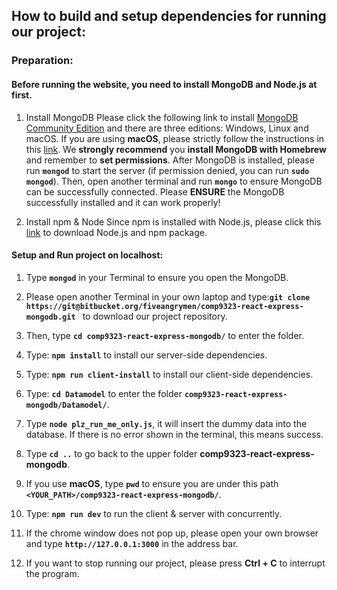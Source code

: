 ## How to **build and setup dependencies** for running our project:

  

### Preparation:

  

#### Before running the website, you need to install MongoDB and Node.js at first.

  

1. Install MongoDB
Please click the following link to install [MongoDB Community Edition](https://docs.mongodb.com/manual/administration/install-community/) and there are three editions: Windows, Linux and macOS.
If you are using **macOS**, please strictly follow the instructions in this [link](https://docs.mongodb.com/manual/tutorial/install-mongodb-on-os-x/). We **strongly recommend** you **install MongoDB with Homebrew** and remember to **set permissions**.
After MongoDB is installed, please run **`mongod`** to start the server (if permission denied, you can run **`sudo mongod`**). Then, open another terminal and run **`mongo`** to ensure MongoDB can be successfully connected.
Please **ENSURE** the MongoDB successfully installed and it can work properly!

  

2. Install npm & Node
Since npm is installed with Node.js, please click this [link](https://www.npmjs.com/get-npm) to download Node.js and npm package.
  

#### Setup and Run project on localhost:

  

1. Type **`mongod`** in your Terminal to ensure you open the MongoDB.

  

2. Please open another Terminal in your own laptop and type:**`git clone https://git@bitbucket.org/fiveangrymen/comp9323-react-express-mongodb.git `**
to download our project repository.

  

3. Then, type **`cd comp9323-react-express-mongodb/`** to enter the folder.

  

4. Type: **`npm install`** to install our server-side dependencies.

  

5. Type: **`npm run client-install`** to install our client-side dependencies.

  

6. Type: **`cd Datamodel`** to enter the folder **`comp9323-react-express-mongodb/Datamodel/`**.

  

7. Type **`node plz_run_me_only.js`**, it will insert the dummy data into the database. If there is no error shown in the terminal, this means success.

  

8. Type **`cd ..`** to go back to the upper folder **comp9323-react-express-mongodb**.

  

9. If you use **macOS**, type **`pwd`** to ensure you are under this path **`<YOUR_PATH>/comp9323-react-express-mongodb/`**.

  

10. Type: **`npm run dev`** to run the client & server with concurrently.

  

11. If the chrome window does not pop up, please open your own browser and type **`http://127.0.0.1:3000`** in the address bar.

  

12. If you want to stop running our project, please press **Ctrl + C** to interrupt the program.